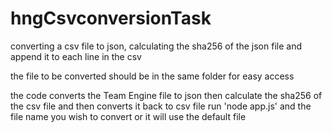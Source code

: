 # hngCsvconversionTask

converting a csv file to json, calculating the sha256 of the json file and append it to each line in the csv

the file to be converted should be in the same folder for easy access

the code converts the Team Engine file to json then calculate the sha256 of the csv file and then converts it back to csv file
run 'node app.js' and the file name you wish to convert or it will use the default file
